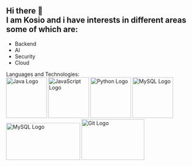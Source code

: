 ## Hi there 👋 <br> I am Kosio and i have interests in different areas some of which are:
- Backend
- AI
- Security
- Cloud

Languages and Technologies:<br>
<img src="https://upload.wikimedia.org/wikipedia/en/thumb/3/30/Java_programming_language_logo.svg/121px-Java_programming_language_logo.svg.png" width="110px" height="110px" alt="Java Logo"/>
<img src="https://upload.wikimedia.org/wikipedia/commons/thumb/9/99/Unofficial_JavaScript_logo_2.svg/120px-Unofficial_JavaScript_logo_2.svg.png" width="110px" height="110px" alt="JavaScript Logo"/>
<img src="https://upload.wikimedia.org/wikipedia/commons/thumb/c/c3/Python-logo-notext.svg/150px-Python-logo-notext.svg.png" width="110px" height="110px" alt="Python Logo"/>
<img src="https://upload.wikimedia.org/wikipedia/en/thumb/d/dd/MySQL_logo.svg/100px-MySQL_logo.svg.png" width="110px" height="110px" alt="MySQL Logo"/>
<img  src="https://www.docker.com/app/uploads/2023/08/logo-guide-logos-1.svg" width="200px" height="100px" alt="MySQL Logo"/>
<img src="https://git-scm.com/images/logo@2x.png" width="170px" height="110px" alt="Git Logo"/>


<!--
**knetsov91/knetsov91** is a ✨ _special_ ✨ repository because its `README.md` (this file) appears on your GitHub profile.

Here are some ideas to get you started:

- 🔭 I’m currently working on ...
- 🌱 I’m currently learning ...
- 👯 I’m looking to collaborate on ...
- 🤔 I’m looking for help with ...
- 💬 Ask me about ...
- 📫 How to reach me: ...
- 😄 Pronouns: ...
- ⚡ Fun fact: ...
-->
